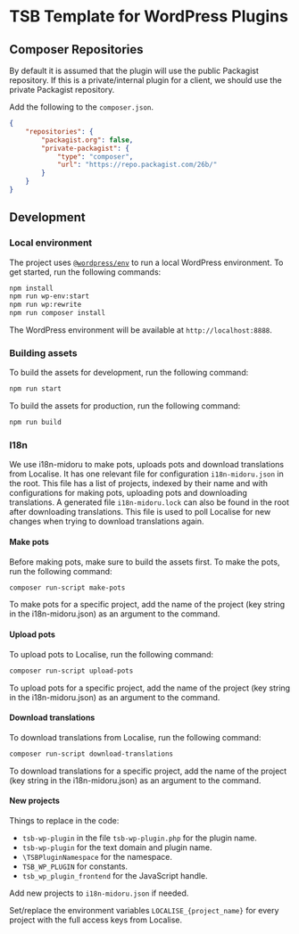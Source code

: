 # TSB Template for WordPress Plugins

## Composer Repositories

By default it is assumed that the plugin will use the public Packagist repository. If this is a private/internal plugin for a client, we should use the private Packagist repository.

Add the following to the `composer.json`.

```json
{
    "repositories": {
        "packagist.org": false,
        "private-packagist": {
            "type": "composer",
            "url": "https://repo.packagist.com/26b/"
        }
    }
}
```

## Development

### Local environment

The project uses [`@wordpress/env`](https://developer.wordpress.org/block-editor/reference-guides/packages/packages-env) to run a local WordPress environment. To get started, run the following commands:

```bash
npm install
npm run wp-env:start
npm run wp:rewrite
npm run composer install
```

The WordPress environment will be available at `http://localhost:8888`.

### Building assets

To build the assets for development, run the following command:

```bash
npm run start
```

To build the assets for production, run the following command:

```bash
npm run build
```

### I18n

We use i18n-midoru to make pots, uploads pots and download translations from Localise. It has one relevant file for configuration `i18n-midoru.json` in the root. This file has a list of projects, indexed by their name and with configurations for making pots, uploading pots and downloading translations. A generated file `i18n-midoru.lock` can also be found in the root after downloading translations. This file is used to poll Localise for new changes when trying to download translations again.

#### Make pots

Before making pots, make sure to build the assets first. To make the pots, run the following command:

```bash
composer run-script make-pots
```

To make pots for a specific project, add the name of the project (key string in the i18n-midoru.json) as an argument to the command.

#### Upload pots

To upload pots to Localise, run the following command:

```bash
composer run-script upload-pots
```

To upload pots for a specific project, add the name of the project (key string in the i18n-midoru.json) as an argument to the command.

#### Download translations

To download translations from Localise, run the following command:

```bash
composer run-script download-translations
```

To download translations for a specific project, add the name of the project (key string in the i18n-midoru.json) as an argument to the command.

#### New projects

Things to replace in the code:

- `tsb-wp-plugin` in the file `tsb-wp-plugin.php` for the plugin name.
- `tsb-wp-plugin` for the text domain and plugin name.
- `\TSBPluginNamespace` for the namespace.
- `TSB_WP_PLUGIN` for constants.
- `tsb_wp_plugin_frontend` for the JavaScript handle.

Add new projects to `i18n-midoru.json` if needed.

Set/replace the environment variables `LOCALISE_{project_name}` for every project with the full access keys from Localise.
